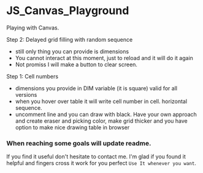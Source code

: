 # JS_Canvas_Playground

Playing with Canvas.

Step 2: Delayed grid filling with random sequence
 - still only thing you can provide is dimensions
 - You cannot interact at this moment, just to reload and it will do it again
 - Not promiss I will make a button to clear screen.

Step 1: Cell numbers 
  -  dimensions you provide in DIM variable (it is square) valid for all versions
  - when you hover over table it will write cell number in cell. horizontal sequence.
  - uncomment line and you can draw with black. Have your own approach and create eraser and picking color, make grid thicker and you have option to make nice drawing table in browser

### When reaching some goals will update readme.

If you find it useful don't hesitate to contact me. I'm glad if you found it helpful and fingers cross it work for you perfect `Use It whenever you want`.